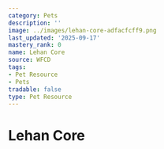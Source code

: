 ```yaml
---
category: Pets
description: ''
image: ../images/lehan-core-adfacfcff9.png
last_updated: '2025-09-17'
mastery_rank: 0
name: Lehan Core
source: WFCD
tags:
- Pet Resource
- Pets
tradable: false
type: Pet Resource
---
```


# Lehan Core

